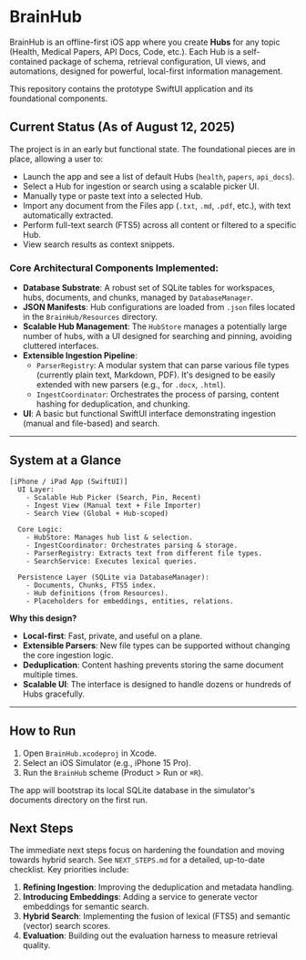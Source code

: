 # BrainHub

BrainHub is an offline-first iOS app where you create **Hubs** for any topic (Health, Medical Papers, API Docs, Code, etc.). Each Hub is a self-contained package of schema, retrieval configuration, UI views, and automations, designed for powerful, local-first information management.

This repository contains the prototype SwiftUI application and its foundational components.

## Current Status (As of August 12, 2025)

The project is in an early but functional state. The foundational pieces are in place, allowing a user to:

- Launch the app and see a list of default Hubs (`health`, `papers`, `api_docs`).
- Select a Hub for ingestion or search using a scalable picker UI.
- Manually type or paste text into a selected Hub.
- Import any document from the Files app (`.txt`, `.md`, `.pdf`, etc.), with text automatically extracted.
- Perform full-text search (FTS5) across all content or filtered to a specific Hub.
- View search results as context snippets.

### Core Architectural Components Implemented:

- **Database Substrate**: A robust set of SQLite tables for workspaces, hubs, documents, and chunks, managed by `DatabaseManager`.
- **JSON Manifests**: Hub configurations are loaded from `.json` files located in the `BrainHub/Resources` directory.
- **Scalable Hub Management**: The `HubStore` manages a potentially large number of hubs, with a UI designed for searching and pinning, avoiding cluttered interfaces.
- **Extensible Ingestion Pipeline**:
  - `ParserRegistry`: A modular system that can parse various file types (currently plain text, Markdown, PDF). It's designed to be easily extended with new parsers (e.g., for `.docx`, `.html`).
  - `IngestCoordinator`: Orchestrates the process of parsing, content hashing for deduplication, and chunking.
- **UI**: A basic but functional SwiftUI interface demonstrating ingestion (manual and file-based) and search.

---

## System at a Glance

```
[iPhone / iPad App (SwiftUI)]
  UI Layer:
    - Scalable Hub Picker (Search, Pin, Recent)
    - Ingest View (Manual text + File Importer)
    - Search View (Global + Hub-scoped)

  Core Logic:
    - HubStore: Manages hub list & selection.
    - IngestCoordinator: Orchestrates parsing & storage.
    - ParserRegistry: Extracts text from different file types.
    - SearchService: Executes lexical queries.

  Persistence Layer (SQLite via DatabaseManager):
    - Documents, Chunks, FTS5 index.
    - Hub definitions (from Resources).
    - Placeholders for embeddings, entities, relations.
```

**Why this design?**

- **Local-first**: Fast, private, and useful on a plane.
- **Extensible Parsers**: New file types can be supported without changing the core ingestion logic.
- **Deduplication**: Content hashing prevents storing the same document multiple times.
- **Scalable UI**: The interface is designed to handle dozens or hundreds of Hubs gracefully.

---

## How to Run

1.  Open `BrainHub.xcodeproj` in Xcode.
2.  Select an iOS Simulator (e.g., iPhone 15 Pro).
3.  Run the `BrainHub` scheme (Product > Run or `⌘R`).

The app will bootstrap its local SQLite database in the simulator's documents directory on the first run.

## Next Steps

The immediate next steps focus on hardening the foundation and moving towards hybrid search. See `NEXT_STEPS.md` for a detailed, up-to-date checklist. Key priorities include:

1.  **Refining Ingestion**: Improving the deduplication and metadata handling.
2.  **Introducing Embeddings**: Adding a service to generate vector embeddings for semantic search.
3.  **Hybrid Search**: Implementing the fusion of lexical (FTS5) and semantic (vector) search scores.
4.  **Evaluation**: Building out the evaluation harness to measure retrieval quality.
